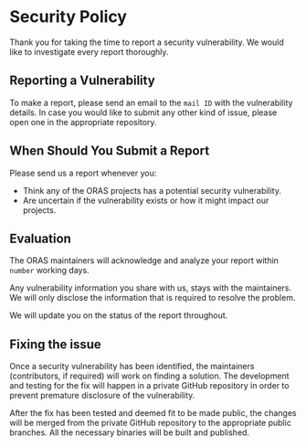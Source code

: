 # Security Policy

Thank you for taking the time to report a security vulnerability. We would like to investigate every report thoroughly.

## Reporting a Vulnerability

To make a report, please send an email to the `mail ID` with the vulnerability details. In case you would like to submit any other kind of issue, please open one in the appropriate repository.

## When Should You Submit a Report

Please send us a report whenever you:

* Think any of the ORAS projects has a potential security vulnerability.
* Are uncertain if the vulnerability exists or how it might impact our projects.

## Evaluation

The ORAS maintainers will acknowledge and analyze your report within `number` working days.

Any vulnerability information you share with us, stays with the maintainers. We will only disclose the information that is required to resolve the problem.

We will update you on the status of the report throughout.

## Fixing the issue

Once a security vulnerability has been identified, the maintainers (contributors, if required) will work on finding a solution. The development and testing for the fix will happen in a private GitHub repository in order to prevent premature disclosure of the vulnerability.

After the fix has been tested and deemed fit to be made public, the changes will be merged from the private GitHub repository to the appropriate public branches. All the necessary binaries will be built and published.
